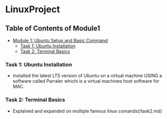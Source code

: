 # LinuxProject

## Table of Contents of Module1
- [Module 1: Ubuntu Setup and Basic Command](#module-1-ubuntu-setup-and-basic-command)
  - [Task 1: Ubuntu Installation](#task-1-ubuntu-installation)
  - [Task 2: Terminal Basics](/task2.md)
 
 

### Task 1:  Ubuntu Installation
- Installed the latest LTS version of Ubuntu on a virtual machine USING a software called Parraler whichi is a virtual machines host software for MAC.


### Task 2:  Terminal Basics
- Explained and expanded on multiple famous linux comands(/task2.md)
